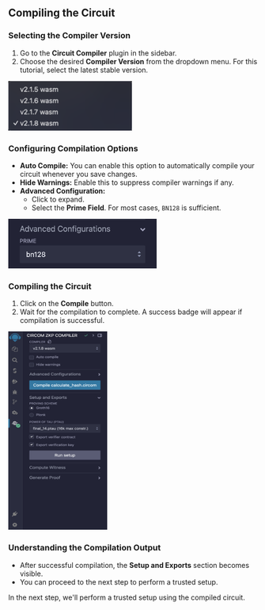 ## Compiling the Circuit

### Selecting the Compiler Version

1. Go to the **Circuit Compiler** plugin in the sidebar.
2. Choose the desired **Compiler Version** from the dropdown menu. For this tutorial, select the latest stable version.

<img src="https://raw.githubusercontent.com/ethereum/remix-workshops/master/CircomHashChecker/step-4/images/select_compiler_version.png" alt="select-compiler-version" width=250 height=100>

### Configuring Compilation Options

- **Auto Compile:** You can enable this option to automatically compile your circuit whenever you save changes.
- **Hide Warnings:** Enable this to suppress compiler warnings if any.
- **Advanced Configuration:**
  - Click to expand.
  - Select the **Prime Field**. For most cases, `BN128` is sufficient.

<img src="https://raw.githubusercontent.com/ethereum/remix-workshops/master/CircomHashChecker/step-4/images/advanced_configuration.png" alt="advanced-configuration" width=300 height=100>

### Compiling the Circuit

1. Click on the **Compile** button.
2. Wait for the compilation to complete. A success badge will appear if compilation is successful.

<img src="https://raw.githubusercontent.com/ethereum/remix-workshops/master/CircomHashChecker/step-4/images/compilation_success.png" alt="compilation-success" width=200 height=400>

### Understanding the Compilation Output

- After successful compilation, the **Setup and Exports** section becomes visible.
- You can proceed to the next step to perform a trusted setup.

In the next step, we'll perform a trusted setup using the compiled circuit.